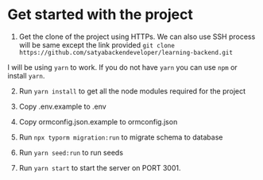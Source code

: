 # Get started with the project

1. Get the clone of the project using HTTPs. We can also use SSH process will be same except the link provided
`git clone https://github.com/satyabackendeveloper/learning-backend.git`

I will be using `yarn` to work. If you do not have `yarn` you can use `npm` or install `yarn`.

2. Run `yarn install` to get all the node modules required for the project

3. Copy .env.example to .env

4. Copy ormconfig.json.example to ormconfig.json

5. Run `npx typorm migration:run` to migrate schema to database

6. Run `yarn seed:run` to run seeds

7. Run `yarn start` to start the server on PORT 3001.